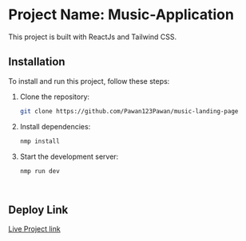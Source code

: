 # Project Name: Music-Application

This project is built with ReactJs and Tailwind CSS.

## Installation

To install and run this project, follow these steps:

1. Clone the repository:

   ```sh
   git clone https://github.com/Pawan123Pawan/music-landing-page
2. Install dependencies:
   ```sh
   nmp install
2. Start the development server:
   ```sh
   nmp run dev




## Deploy Link

[Live Project link](https://educase-assignment-pawan.vercel.app/)
